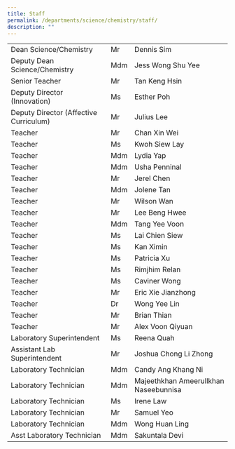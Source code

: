 ```yaml
---
title: Staff
permalink: /departments/science/chemistry/staff/
description: ""
---
```

|                                        |      |                                       |
|----------------------------------------|------|---------------------------------------|
| Dean Science/Chemistry                 | Mr   | Dennis Sim                            |
| Deputy Dean Science/Chemistry          | Mdm  | Jess Wong Shu Yee                     |
| Senior Teacher                         | Mr   | Tan Keng Hsin                         |
| Deputy Director (Innovation)           | Ms   | Esther Poh                            |
| Deputy Director (Affective Curriculum) | Mr   | Julius Lee                            |
| Teacher                                | Mr   | Chan Xin Wei                          |
| Teacher                                | Ms   | Kwoh Siew Lay                         |
| Teacher                                | Mdm  | Lydia Yap                             |
| Teacher                                | Mdm  | Usha Penninal                         |
| Teacher                                | Mr   | Jerel Chen                            |
| Teacher                                | Mdm  | Jolene Tan                            |
| Teacher                                | Mr   | Wilson Wan                            |
| Teacher                                | Mr   | Lee Beng Hwee                         |
| Teacher                                | Mdm  | Tang Yee Voon                         |
| Teacher                                | Ms   | Lai Chien Siew                        |
| Teacher                                | Ms   | Kan Ximin                             |
| Teacher                                | Ms   | Patricia Xu                           |
| Teacher                                | Ms   | Rimjhim Relan                         |
| Teacher                                | Ms   | Caviner Wong                          |
| Teacher                                | Mr   | Eric Xie Jianzhong                    |
| Teacher                                | Dr   | Wong Yee Lin                          |
| Teacher                                | Mr   | Brian Thian                           |
| Teacher                                | Mr   | Alex Voon Qiyuan                      |
| Laboratory Superintendent              | Ms   | Reena Quah                            |
| Assistant Lab Superintendent           | Mr   | Joshua Chong Li Zhong                 |
| Laboratory Technician                  | Mdm  | Candy Ang Khang Ni                    |
| Laboratory Technician                  | Mdm  | Majeethkhan Ameerullkhan Naseebunnisa |
| Laboratory Technician                  | Ms   | Irene Law                             |
| Laboratory Technician                  | Mr   | Samuel Yeo                            |
| Laboratory Technician                  | Mdm  | Wong Huan Ling                        |
| Asst Laboratory Technician             | Mdm  | Sakuntala Devi                        |